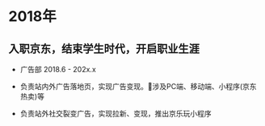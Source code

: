 # 2018年

## 入职京东，结束学生时代，开启职业生涯

- 广告部 2018.6 - 202x.x

- 负责站内外广告落地页，实现广告变现。涉及PC端、移动端、小程序(京东热卖)等

- 负责站外社交裂变广告，实现拉新、变现，推出京乐玩小程序